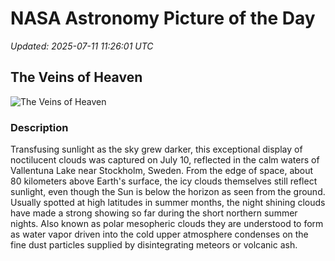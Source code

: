 # NASA Astronomy Picture of the Day

_Updated: 2025-07-11 11:26:01 UTC_

## The Veins of Heaven

![The Veins of Heaven](https://apod.nasa.gov/apod/image/2507/NLCreflectionsHeden.jpg)

### Description

Transfusing sunlight as the sky grew darker, this exceptional display of noctilucent clouds was captured on July 10, reflected in the calm waters of Vallentuna Lake near Stockholm, Sweden. From the edge of space, about 80 kilometers above Earth's surface, the icy clouds themselves still reflect sunlight, even though the Sun is below the horizon as seen from the ground. Usually spotted at high latitudes in summer months, the night shining clouds have made a strong showing so far during the short northern summer nights. Also known as polar mesopheric clouds they are understood to form as water vapor driven into the cold upper atmosphere condenses on the fine dust particles supplied by disintegrating meteors or volcanic ash.
